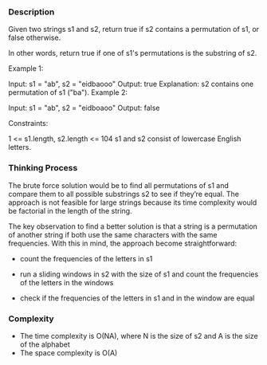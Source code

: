 ### Description

Given two strings s1 and s2, return true if s2 contains a permutation of s1, or false otherwise.

In other words, return true if one of s1's permutations is the substring of s2.

Example 1:

Input: s1 = "ab", s2 = "eidbaooo"
Output: true
Explanation: s2 contains one permutation of s1 ("ba").
Example 2:

Input: s1 = "ab", s2 = "eidboaoo"
Output: false
 
Constraints:

1 <= s1.length, s2.length <= 104
s1 and s2 consist of lowercase English letters.

### Thinking Process

The brute force solution would be to find all permutations of s1 and compare them to all possible substrings s2 to see if they’re equal. The approach is not feasible for large strings because its time complexity would be factorial in the length of the string.

The key observation to find a better solution is that a string is a permutation of another string if both use the same characters with the same frequencies. With this in mind, the approach become straightforward:

* count the frequencies of the letters in s1

* run a sliding windows in s2 with the size of s1 and count the frequencies of the letters in the windows

* check if the frequencies of the letters in s1 and in the window are equal

### Complexity

* The time complexity is O(NA), where N is the size of s2 and A is the size of the alphabet
* The space complexity is O(A)

